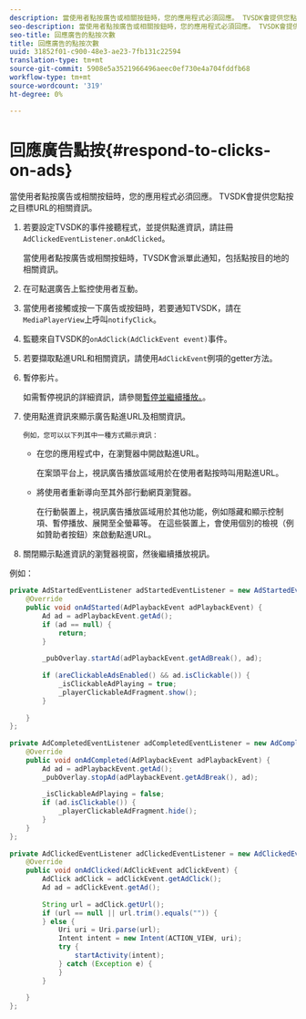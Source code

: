 ```yaml
---
description: 當使用者點按廣告或相關按鈕時，您的應用程式必須回應。 TVSDK會提供您點按之目標URL的相關資訊。
seo-description: 當使用者點按廣告或相關按鈕時，您的應用程式必須回應。 TVSDK會提供您點按之目標URL的相關資訊。
seo-title: 回應廣告的點按次數
title: 回應廣告的點按次數
uuid: 31852f01-c900-48e3-ae23-7fb131c22594
translation-type: tm+mt
source-git-commit: 5908e5a3521966496aeec0ef730e4a704fddfb68
workflow-type: tm+mt
source-wordcount: '319'
ht-degree: 0%

---
```



# 回應廣告點按{#respond-to-clicks-on-ads}

當使用者點按廣告或相關按鈕時，您的應用程式必須回應。 TVSDK會提供您點按之目標URL的相關資訊。

1. 若要設定TVSDK的事件接聽程式，並提供點進資訊，請註冊`AdClickedEventListener.onAdClicked`。

   當使用者點按廣告或相關按鈕時，TVSDK會派單此通知，包括點按目的地的相關資訊。
1. 在可點選廣告上監控使用者互動。
1. 當使用者接觸或按一下廣告或按鈕時，若要通知TVSDK，請在`MediaPlayerView`上呼叫`notifyClick`。
1. 監聽來自TVSDK的`onAdClick(AdClickEvent event)`事件。
1. 若要擷取點進URL和相關資訊，請使用`AdClickEvent`例項的getter方法。
1. 暫停影片。

   如需暫停視訊的詳細資訊，請參閱[暫停並繼續播放。](../../ad-insertion/clickable-ads/android-1.4-pausing-resuming-playback.md)。
1. 使用點進資訊來顯示廣告點進URL及相關資訊。

       例如，您可以以下列其中一種方式顯示資訊：
   
   * 在您的應用程式中，在瀏覽器中開啟點進URL。

      在案頭平台上，視訊廣告播放區域用於在使用者點按時叫用點進URL。
   * 將使用者重新導向至其外部行動網頁瀏覽器。

      在行動裝置上，視訊廣告播放區域用於其他功能，例如隱藏和顯示控制項、暫停播放、展開至全螢幕等。 在這些裝置上，會使用個別的檢視（例如贊助者按鈕）來啟動點進URL。

1. 關閉顯示點進資訊的瀏覽器視窗，然後繼續播放視訊。

<!--<a id="example_2D93228E510D438C8AB5559897817A47"></a>-->

例如：

```java
private AdStartedEventListener adStartedEventListener = new AdStartedEventListener() { 
    @Override 
    public void onAdStarted(AdPlaybackEvent adPlaybackEvent) { 
        Ad ad = adPlaybackEvent.getAd(); 
        if (ad == null) { 
            return; 
        } 
 
        _pubOverlay.startAd(adPlaybackEvent.getAdBreak(), ad); 
 
        if (areClickableAdsEnabled() && ad.isClickable()) { 
            _isClickableAdPlaying = true; 
            _playerClickableAdFragment.show(); 
        } 
 
    } 
}; 
 
private AdCompletedEventListener adCompletedEventListener = new AdCompletedEventListener() { 
    @Override 
    public void onAdCompleted(AdPlaybackEvent adPlaybackEvent) { 
        Ad ad = adPlaybackEvent.getAd(); 
        _pubOverlay.stopAd(adPlaybackEvent.getAdBreak(), ad); 
 
        _isClickableAdPlaying = false; 
        if (ad.isClickable()) { 
            _playerClickableAdFragment.hide(); 
        } 
    } 
}; 
 
private AdClickedEventListener adClickedEventListener = new AdClickedEventListener() { 
    @Override 
    public void onAdClicked(AdClickEvent adClickEvent) { 
        AdClick adClick = adClickEvent.getAdClick(); 
        Ad ad = adClickEvent.getAd(); 
 
        String url = adClick.getUrl(); 
        if (url == null || url.trim().equals("")) { 
        } else { 
            Uri uri = Uri.parse(url); 
            Intent intent = new Intent(ACTION_VIEW, uri); 
            try { 
                startActivity(intent); 
            } catch (Exception e) { 
            } 
        } 
 
    } 
}; 
```

